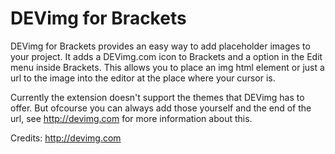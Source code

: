 DEVimg for Brackets
===================

DEVimg for Brackets provides an easy way to add placeholder images to your project. It adds a DEVimg.com icon to Brackets and a option in the Edit menu inside Brackets. This allows you to place an img html element or just a url to the image into the editor at the place where your cursor is.

Currently the extension doesn't support the themes that DEVimg has to offer. But ofcourse you can always add those yourself and the end of the url, see http://devimg.com for more information about this.


Credits: http://devimg.com